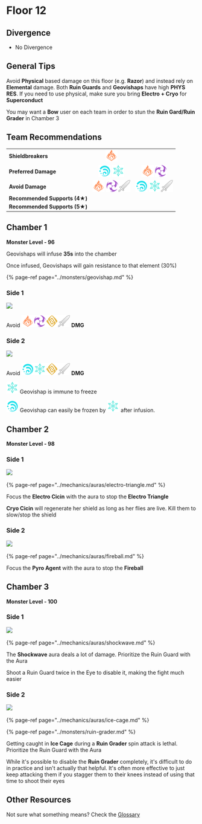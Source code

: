 # Floor 12

## Divergence

* No Divergence

## General Tips

Avoid **Physical** based damage on this floor \(e.g. **Razor**\) and instead rely on **Elemental** damage. Both **Ruin Guards** and **Geovishaps** have high **PHYS RES**. If you need to use physical, make sure you bring **Electro + Cryo** for **Superconduct**

You may want a **Bow** user on each team in order to stun the **Ruin Gard/Ruin Grader** in Chamber 3

## Team Recommendations

|  |  |  |
| :--- | :---: | :---: |
| **Shieldbreakers** | ![](../.gitbook/assets/pyro_small.png) |  |
| **Preferred Damage** | ![](../.gitbook/assets/hydro_small.png) ![](../.gitbook/assets/cryo_small.png) | ![](../.gitbook/assets/pyro_small.png) ![](../.gitbook/assets/electro_small.png) |
| **Avoid Damage** | ![](../.gitbook/assets/pyro_small.png) ![](../.gitbook/assets/electro_small.png)![](../.gitbook/assets/physical_small.png)  | ![](../.gitbook/assets/hydro_small.png) ![](../.gitbook/assets/cryo_small.png)![](../.gitbook/assets/physical_small.png)  |
| **Recommended Supports \(4**★**\)** |  |  |
| **Recommended Supports \(5**★**\)** |  |  |

## Chamber 1

**Monster Level - 96**

Geovishaps will infuse **35s** into the chamber

Once infused, Geovishaps will gain resistance to that element \(30%\)

{% page-ref page="../monsters/geovishap.md" %}

### Side 1

![](https://gblobscdn.gitbook.com/assets%2F-MVAGyyACcSzyzfmgy7f%2Fsync%2F273cab7d7602b09e95d918854ccb026f2af08769.png?alt=media)

Avoid ![](../.gitbook/assets/pyro_small.png)![](../.gitbook/assets/electro_small.png)![](../.gitbook/assets/geo_small.png)![](../.gitbook/assets/physical_small.png) **DMG**

### Side 2

![](https://gblobscdn.gitbook.com/assets%2F-MVAGyyACcSzyzfmgy7f%2Fsync%2F5591a616630778a85bb7abab2c5c9e0a2aa5f4d5.png?alt=media)

Avoid ![](../.gitbook/assets/hydro_small.png)![](../.gitbook/assets/cryo_small.png)![](../.gitbook/assets/geo_small.png)![](../.gitbook/assets/physical_small.png) **DMG**

![](../.gitbook/assets/cryo_small.png) Geovishap is immune to freeze

![](../.gitbook/assets/hydro_small.png) Geovishap can easily be frozen by ![](../.gitbook/assets/cryo_small.png) after infusion.

## Chamber 2

**Monster Level - 98**

### **Side 1**

![](https://gblobscdn.gitbook.com/assets%2F-MVAGyyACcSzyzfmgy7f%2Fsync%2F4a7a94d3c4cf950d5a4b66feeb4281b7f36b88b1.png?alt=media)

{% page-ref page="../mechanics/auras/electro-triangle.md" %}

Focus the **Electro Cicin** with the aura to stop the **Electro Triangle**

**Cryo Cicin** will regenerate her shield as long as her flies are live. Kill them to slow/stop the shield

### Side 2

![](https://gblobscdn.gitbook.com/assets%2F-MVAGyyACcSzyzfmgy7f%2Fsync%2F427319af261c0032ce5a27be7c467d0a58a93098.png?alt=media)

{% page-ref page="../mechanics/auras/fireball.md" %}

Focus the **Pyro Agent** with the aura to stop the **Fireball**

## Chamber 3

**Monster Level - 100**

### **Side 1**

![](https://gblobscdn.gitbook.com/assets%2F-MVAGyyACcSzyzfmgy7f%2Fsync%2Fc25b44c65ef4e4ca195a0e210bde2e8eb51c96e4.png?alt=media)

{% page-ref page="../mechanics/auras/shockwave.md" %}

The **Shockwave** aura deals a lot of damage. Prioritize the Ruin Guard with the Aura

Shoot a Ruin Guard twice in the Eye to disable it, making the fight much easier

### Side 2

![](https://gblobscdn.gitbook.com/assets%2F-MVAGyyACcSzyzfmgy7f%2Fsync%2Fb0507bc78894bb328c8a77e9807c3fbbc211ecac.png?alt=media)

{% page-ref page="../mechanics/auras/ice-cage.md" %}

{% page-ref page="../monsters/ruin-grader.md" %}

Getting caught in **Ice Cage** during a **Ruin Grader** spin attack is lethal. Prioritize the Ruin Guard with the Aura

While it's possible to disable the **Ruin Grader** completely, it's difficult to do in practice and isn't actually that helpful. It's often more effective to just keep attacking them if you stagger them to their knees instead of using that time to shoot their eyes

## Other Resources

Not sure what something means? Check the [Glossary](glossary.md)



